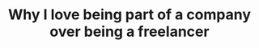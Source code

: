 ---
layout: redirect
title: "Why I love being part of a company over being a freelancer"
categories: career life
external_url: "https://medium.com/@jglovier/why-i-love-working-for-a-company-over-being-a-freelancer-150f2bb307dc"
external_site: medium
---